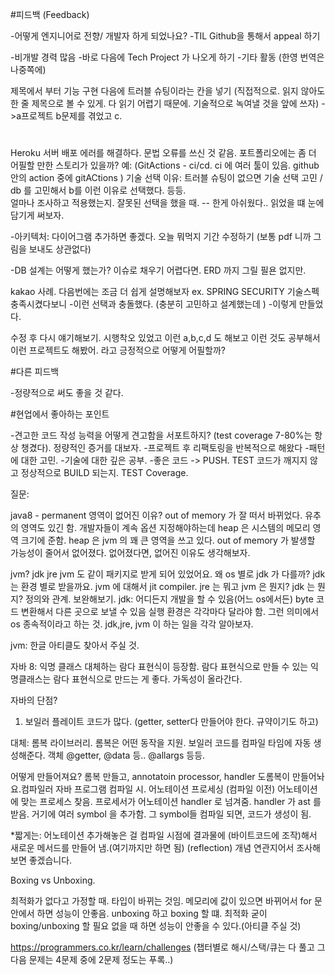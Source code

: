 #피드백 (Feedback)

-어떻게 엔지니어로 전향/ 개발자 하게 되었나요?
-TIL Github을 통해서 appeal 하기

-비개발 경력 많음
-바로 다음에 Tech Project 가 나오게 하기
-기타 활동 (한영 번역은 나중쪽에) 

제목에서 부터 기능 구현 다음에 트러블 슈팅이라는 칸을 넣기 (직접적으로. 읽지 않아도 한 줄 제목으로 볼 수 있게. 다 읽기 어렵기 때문에. 기술적으로 녹여낼 것을 앞에 쓰자) 
->a프로젝트 b문제를 겪었고 c. 

#
Heroku 서버 배포 에러를 해결하다. 
문법 오류를 쓰신 것 같음. 
포트폴리오에는 좀 더 어필할 만한 스토리가 있을까?
예: (GitActions - ci/cd. ci 에 여러 툴이 있음. github 안의 action 중에 gitACtions )
기술 선택 이유: 트러블 슈팅이 없으면 기술 선택 고민 / db 를 고민해서 b를 이런 이유로 선택했다. 등등.  
얼마나 조사하고 적용했는지. 잘못된 선택을 했을 때. -- 한게 아쉬웠다..
읽었을 떄 눈에 담기게 써보자. 

-아키텍처: 다이어그램 추가하면 좋겠다. 오늘 뭐먹지 기간 수정하기 (보통 pdf 니까 그림을 보내도 상관없다) 

-DB 설계는 어떻게 했는가?  이슈로 채우기 어렵다면. ERD 까지 그릴 필욘 없지만. 

kakao 사례. 다음번에는 조금 더 쉽게 설명해보자 
ex. SPRING SECURITY 기술스펙 충족시켰다보니 
-이런 선택과 충돌했다. (충분히 고민하고 설계했는데 )
-이렇게 만들었다. 

수정 후 다시 얘기해보기. 
시행착오 있었고 이런 a,b,c,d 도 해보고 이런 것도 공부해서 이런 프로젝트도 해봤어. 라고 긍정적으로 어떻게 어필할까? 


#다른 피드백

-정량적으로 써도 좋을 것 같다.

#현업에서 좋아하는 포인트 

-견고한 코드 작성 능력을 어떻게 견고함을 서포트하지? (test coverage 7-80%는 항상 챙겼다). 정량적인 증거를 대보자. 
-프로젝트 후 리팩토링을 반복적으로 해왔다 
-패턴에 대한 고민. 
-기술에 대한 깊은 공부. 
-좋은 코드 -> PUSH. TEST 코드가 깨지지 않고 정상적으로 BUILD 되는지. TEST Coverage.

질문:  

java8 - permanent 영역이 없어진 이유? out of memory 가 잘 떠서 바뀌었다. 유추의 영역도 있긴 함. 개발자들이 계속 옵션 지정해야하는데
heap 은 시스템의 메모리 영역 크기에 준함. heap 은 jvm 의 꽤 큰 영역을 쓰고 있다. out of memory 가 발생할 가능성이 줄어서 없어졌다. 
없어졌다면, 없어진 이유도 생각해보자. 

jvm?
jdk jre jvm 도 같이 패키지로 받게 되어 있었어요. 
왜 os 별로 jdk 가 다를까? jdk 는 환경 별로 받을까요. jvm 에 대해서 jit compiler. 
jre 는 뭐고 jvm 은 뭔지? jdk 는 뭔지? 정의와 관계. 보완해보기. 
jdk: 어디든지 개발을 할 수 있음(어느 os에서든) byte 코드 변환해서 다른 곳으로 보낼 수 있음
실행 환경은 각각마다 달라야 함. 그런 의미에서 os 종속적이라고 하는 것.
jdk,jre, jvm 이 하는 일을 각각 알아보자.

jvm: 한글 아티클도 찾아서 주실 것.

자바 8: 익명 클래스 대체하는 람다 표현식이 등장함. 
람다 표현식으로 만들 수 있는 익명클래스는 람다 표현식으로 만드는 게 좋다. 가독성이 올라간다. 

자바의 단점?

1) 보일러 플레이트 코드가 많다. (getter, setter다 만들어야 한다. 규약이기도 하고)

대체: 롬복 라이브러리. 롬복은 어떤 동작을 지원.
보일러 코드를 컴파일 타임에 자동 생성해준다.
객체 @getter, @data 등.. @allargs 등등.

어떻게 만들어져요?
롬복 만들고, annotatoin processor, handler 도롬복이 만들어놔요.컴파일러 자바 프로그램 컴파일 시.
어노테이션 프로세싱 (컴파일 이전) 어노테이션에 맞는 프로세스 찾음. 프로세서가 어노테이션 handler 로 넘겨줌. handler 가 ast 를 받음. 거기에 여러 symbol 을 추가함.
그 symbol들 컴파일 되면, 코드가 생성이 됨.

*짧게는: 어노테이션 추가해놓은 걸 컴파일 시점에 결과물에 (바이트코드에 조작)해서 새로운 메서드를 만들어 냄.(여기까지만 하면 됨)
(reflection) 개념 연관지어서 조사해보면 좋겠습니다. 

Boxing vs Unboxing. 

최적화가 없다고 가정할 때. 타입이 바뀌는 것임. 메모리에 값이 있으면 바뀌어서 
for 문 안에서 하면 성능이 안좋음. unboxing 하고 boxing 할 떄. 최적화
굳이 boxing/unboxing 할 필요 없을 때 하면 성능이 안좋을 수 있다.(아티클 주실 것)

https://programmers.co.kr/learn/challenges
(챕터별로 해시/스택/큐는 다 풀고 그 다음 문제는 4문제 중에 2문제 정도는 푸록..)